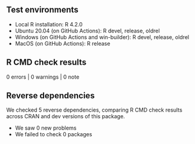 ## Test environments
* Local R installation: R 4.2.0
* Ubuntu 20.04 (on GitHub Actions): R devel, release, oldrel
* Windows (on GitHub Actions and win-builder): R devel, release, oldrel
* MacOS (on GitHub Actions): R release

## R CMD check results

0 errors | 0 warnings | 0 note

## Reverse dependencies

We checked 5 reverse dependencies, comparing R CMD check results across CRAN and dev versions of this package.

* We saw 0 new problems
* We failed to check 0 packages
